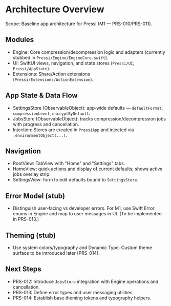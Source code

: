 # Architecture Overview

Scope: Baseline app architecture for Pressi (M1 — PRS-010/PRS-011).

## Modules
- Engine: Core compression/decompression logic and adapters (currently stubbed in `Pressi/Engine/EngineCore.swift`).
- UI: SwiftUI views, navigation, and state stores (`Pressi/UI`, `Pressi/AppState`).
- Extensions: Share/Action extensions (`Pressi/Extensions/ActionExtension`).

## App State & Data Flow
- SettingsStore (ObservableObject): app‑wide defaults — `defaultFormat`, `compressionLevel`, `encryptByDefault`.
- JobsStore (ObservableObject): tracks compression/decompression jobs with progress and cancellation.
- Injection: Stores are created in `PressiApp` and injected via `.environmentObject(...)`.

## Navigation
- RootView: TabView with "Home" and "Settings" tabs.
- HomeView: quick actions and display of current defaults; shows active jobs overlay strip.
- SettingsView: form to edit defaults bound to `SettingsStore`.

## Error Model (stub)
- Distinguish user‑facing vs developer errors. For M1, use Swift Error enums in Engine and map to user messages in UI. (To be implemented in PRS-013.)

## Theming (stub)
- Use system colors/typography and Dynamic Type. Custom theme surface to be introduced later (PRS-014).

## Next Steps
- PRS-012: Introduce `JobsStore` integration with Engine operations and cancellation.
- PRS-013: Define error types and user messaging utilities.
- PRS-014: Establish base theming tokens and typography helpers.

